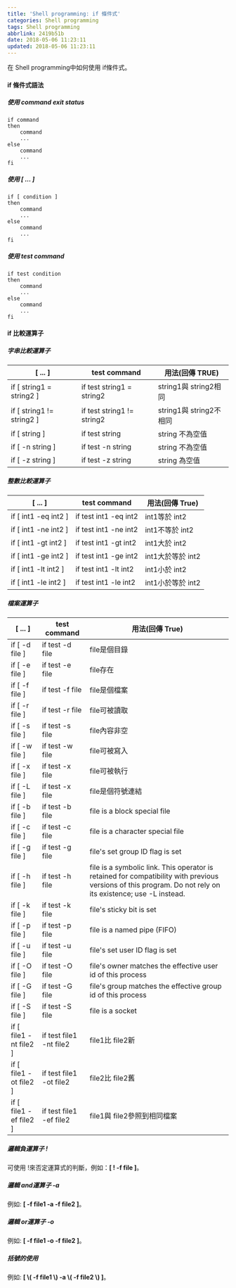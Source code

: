 ```yaml
---
title: 'Shell programming: if 條件式'
categories: Shell programming
tags: Shell programming
abbrlink: 2419b51b
date: 2018-05-06 11:23:11
updated: 2018-05-06 11:23:11
---
```



在 Shell programming中如何使用 if條件式。

#### if 條件式語法

##### 使用 command exit status

    if command
    then
        command
        ...
    else
        command
        ...
    fi

##### 使用 [ ... ]

    if [ condition ]
    then
        command
        ...
    else
        command
        ...
    fi

##### 使用 test command

    if test condition
    then
        command
        ...
    else
        command
        ...
    fi

#### if 比較運算子

##### 字串比較運算子

| [ ... ]                   | test command                   | 用法(回傳 TRUE)         |
| ------------------------- | ------------------------------ | ----------------------- |
| if [ string1 = string2 ]  | if test string1 = string2      | string1與 string2相同   |
| if [ string1 != string2 ] | if test string1 != string2     | string1與 string2不相同 |
| if [ string ]             | if test string                 | string 不為空值         |
| if [ -n string ]          | if test -n string              | string 不為空值         |
| if [ -z string ]          | if test -z string              | string 為空值           |

##### 整數比較運算子

| [ ... ]              | test command          | 用法(回傳 True)        |
| -------------------- | --------------------- | ---------------------- |
| if [ int1 -eq int2 ] | if test int1 -eq int2 | int1等於 int2          |
| if [ int1 -ne int2 ] | if test int1 -ne int2 | int1不等於 int2        |
| if [ int1 -gt int2 ] | if test int1 -gt int2 | int1大於 int2          |
| if [ int1 -ge int2 ] | if test int1 -ge int2 | int1大於等於 int2      |
| if [ int1 -lt int2 ] | if test int1 -lt int2 | int1小於 int2          |
| if [ int1 -le int2 ] | if test int1 -le int2 | int1小於等於 int2      |

##### 檔案運算子

| [ ... ]                | test command            | 用法(回傳 True)                                             |
| ---------------------- | ----------------------- | ----------------------------------------------------------- |
| if [ -d file ]         | if test -d file         | file是個目錄                                                |
| if [ -e file ]         | if test -e file         | file存在                                                    |
| if [ -f file ]         | if test -f file         | file是個檔案                                                |
| if [ -r file ]         | if test -r file         | file可被讀取                                                |
| if [ -s file ]         | if test -s file         | file內容非空                                                |
| if [ -w file ]         | if test -w file         | file可被寫入                                                |
| if [ -x file ]         | if test -x file         | file可被執行                                                |
| if [ -L file ]         | if test -x file         | file是個符號連結                                            |
| if [ -b file ]         | if test -b file         | file is a block special file                                |
| if [ -c file ]         | if test -c file         | file is a character special file                            |
| if [ -g file ]         | if test -g file         | file's set group ID flag is set                             |
| if [ -h file ]         | if test -h file         | file is a symbolic link. This operator is retained for compatibility with previous versions of this program. Do not rely on its existence; use -L instead. |
| if [ -k file ]         | if test -k file         | file's sticky bit is set |
| if [ -p file ]         | if test -p file         | file is a named pipe (FIFO) |
| if [ -u file ]         | if test -u file         | file's set user ID flag is set |
| if [ -O file ]         | if test -O file         | file's owner matches the effective user id of this process  |
| if [ -G file ]         | if test -G file         | file's group matches the effective group id of this process |
| if [ -S file ]         | if test -S file         | file is a socket                                            |
| if [ file1 -nt file2 ] | if test file1 -nt file2 | file1比 file2新                             |
| if [ file1 -ot file2 ] | if test file1 -ot file2 | file2比 file2舊                             |
| if [ file1 -ef file2 ] | if test file1 -ef file2 | file1與 file2參照到相同檔案                 |

##### 邏輯負運算子 !

可使用 !來否定運算式的判斷，例如：**[ ! -f file ]**。

##### 邏輯 and運算子 -a

例如: **[ -f file1  -a  -f file2 ]**。

##### 邏輯 or運算子 -o

例如: **[ -f file1  -o  -f file2 ]**。

##### 括號的使用

例如: **[ \\( -f file1 \\)  -a  \\(  -f file2 \\) ]**。
